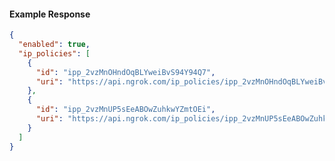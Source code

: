 <!-- Code generated for API Clients. DO NOT EDIT. -->
#### Example Response
```json
{
  "enabled": true,
  "ip_policies": [
    {
      "id": "ipp_2vzMnOHndOqBLYweiBvS94Y94Q7",
      "uri": "https://api.ngrok.com/ip_policies/ipp_2vzMnOHndOqBLYweiBvS94Y94Q7"
    },
    {
      "id": "ipp_2vzMnUP5sEeABOwZuhkwYZmtOEi",
      "uri": "https://api.ngrok.com/ip_policies/ipp_2vzMnUP5sEeABOwZuhkwYZmtOEi"
    }
  ]
}
